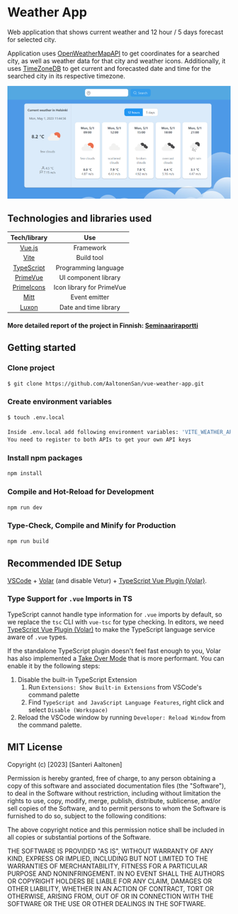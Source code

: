 # Weather App

Web application that shows current weather and 12 hour / 5 days forecast for selected city.

Application uses [OpenWeatherMapAPI](https://openweathermap.org/api) to get coordinates for a searched city, as well as weather data for that city and weather icons. Additionally, it uses [TimeZoneDB](https://timezonedb.com/api) to get current and forecasted date and time for the searched city in its respective timezone.

![Sample picture of the application](images/weatherapp.png)

## Technologies and libraries used

| Tech/library | Use |
| :----: | :---: |
| [Vue.js](https://vuejs.org/) | Framework |
| [Vite](https://vitejs.dev/) | Build tool |
| [TypeScript](https://www.typescriptlang.org/) | Programming language|
| [PrimeVue](https://primevue.org/) | UI component library | 
| [PrimeIcons](https://github.com/primefaces/primeicons) | Icon library for PrimeVue |
| [Mitt](https://github.com/developit/mitt) | Event emitter |
| [Luxon](https://moment.github.io/luxon/#/) | Date and time library |


#### More detailed report of the project in Finnish: [Seminaariraportti](seminaariraportti.md)

## Getting started
### Clone project

```sh
$ git clone https://github.com/AaltonenSan/vue-weather-app.git
```

### Create environment variables

```sh
$ touch .env.local

Inside .env.local add following environment variables: 'VITE_WEATHER_API_KEY' and 'VITE_TIMEZONE_API_KEY'
You need to register to both APIs to get your own API keys
```


### Install npm packages

```sh
npm install
```

### Compile and Hot-Reload for Development

```sh
npm run dev
```

### Type-Check, Compile and Minify for Production

```sh
npm run build
```

## Recommended IDE Setup

[VSCode](https://code.visualstudio.com/) + [Volar](https://marketplace.visualstudio.com/items?itemName=Vue.volar) (and disable Vetur) + [TypeScript Vue Plugin (Volar)](https://marketplace.visualstudio.com/items?itemName=Vue.vscode-typescript-vue-plugin).

### Type Support for `.vue` Imports in TS

TypeScript cannot handle type information for `.vue` imports by default, so we replace the `tsc` CLI with `vue-tsc` for type checking. In editors, we need [TypeScript Vue Plugin (Volar)](https://marketplace.visualstudio.com/items?itemName=Vue.vscode-typescript-vue-plugin) to make the TypeScript language service aware of `.vue` types.

If the standalone TypeScript plugin doesn't feel fast enough to you, Volar has also implemented a [Take Over Mode](https://github.com/johnsoncodehk/volar/discussions/471#discussioncomment-1361669) that is more performant. You can enable it by the following steps:

1. Disable the built-in TypeScript Extension
    1) Run `Extensions: Show Built-in Extensions` from VSCode's command palette
    2) Find `TypeScript and JavaScript Language Features`, right click and select `Disable (Workspace)`
2. Reload the VSCode window by running `Developer: Reload Window` from the command palette.

## MIT License

Copyright (c) [2023] [Santeri Aaltonen]

Permission is hereby granted, free of charge, to any person obtaining a copy
of this software and associated documentation files (the "Software"), to deal
in the Software without restriction, including without limitation the rights
to use, copy, modify, merge, publish, distribute, sublicense, and/or sell
copies of the Software, and to permit persons to whom the Software is
furnished to do so, subject to the following conditions:

The above copyright notice and this permission notice shall be included in all
copies or substantial portions of the Software.

THE SOFTWARE IS PROVIDED "AS IS", WITHOUT WARRANTY OF ANY KIND, EXPRESS OR
IMPLIED, INCLUDING BUT NOT LIMITED TO THE WARRANTIES OF MERCHANTABILITY,
FITNESS FOR A PARTICULAR PURPOSE AND NONINFRINGEMENT. IN NO EVENT SHALL THE
AUTHORS OR COPYRIGHT HOLDERS BE LIABLE FOR ANY CLAIM, DAMAGES OR OTHER
LIABILITY, WHETHER IN AN ACTION OF CONTRACT, TORT OR OTHERWISE, ARISING FROM,
OUT OF OR IN CONNECTION WITH THE SOFTWARE OR THE USE OR OTHER DEALINGS IN THE
SOFTWARE.
